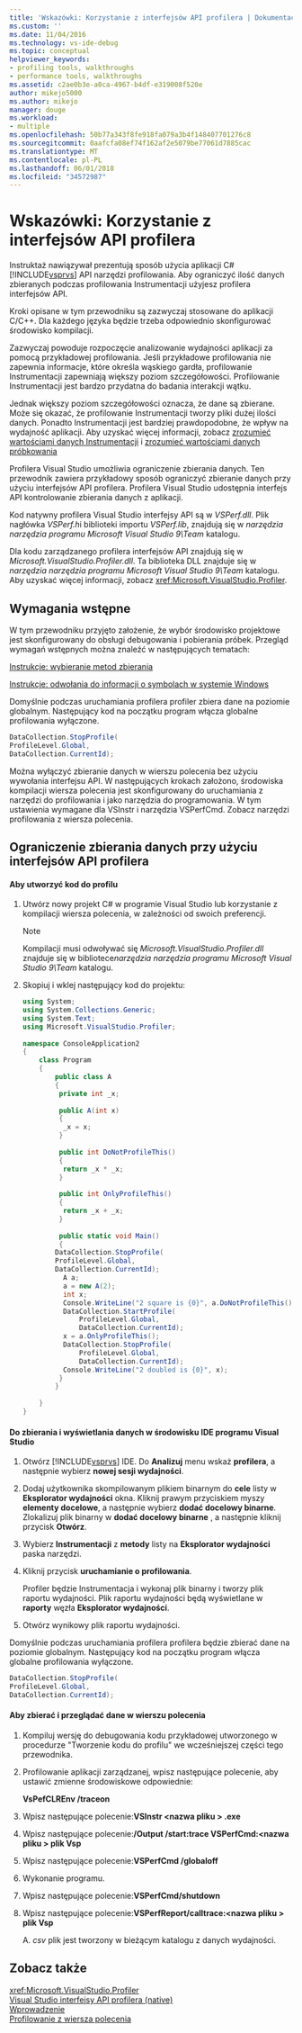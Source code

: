 ```yaml
---
title: 'Wskazówki: Korzystanie z interfejsów API profilera | Dokumentacja firmy Microsoft'
ms.custom: ''
ms.date: 11/04/2016
ms.technology: vs-ide-debug
ms.topic: conceptual
helpviewer_keywords:
- profiling tools, walkthroughs
- performance tools, walkthroughs
ms.assetid: c2ae0b3e-a0ca-4967-b4df-e319008f520e
author: mikejo5000
ms.author: mikejo
manager: douge
ms.workload:
- multiple
ms.openlocfilehash: 50b77a343f8fe918fa079a3b4f148407701276c8
ms.sourcegitcommit: 0aafcfa08ef74f162af2e5079be77061d7885cac
ms.translationtype: MT
ms.contentlocale: pl-PL
ms.lasthandoff: 06/01/2018
ms.locfileid: "34572987"
---
```

# <a name="walkthrough-using-profiler-apis"></a>Wskazówki: Korzystanie z interfejsów API profilera
Instruktaż nawiązywał prezentują sposób użycia aplikacji C# [!INCLUDE[vsprvs](../code-quality/includes/vsprvs_md.md)] API narzędzi profilowania. Aby ograniczyć ilość danych zbieranych podczas profilowania Instrumentacji użyjesz profilera interfejsów API.  
  
 Kroki opisane w tym przewodniku są zazwyczaj stosowane do aplikacji C/C++. Dla każdego języka będzie trzeba odpowiednio skonfigurować środowisko kompilacji.  
  
 Zazwyczaj powoduje rozpoczęcie analizowanie wydajności aplikacji za pomocą przykładowej profilowania. Jeśli przykładowe profilowania nie zapewnia informacje, które określa wąskiego gardła, profilowanie Instrumentacji zapewniają większy poziom szczegółowości. Profilowanie Instrumentacji jest bardzo przydatna do badania interakcji wątku.  
  
 Jednak większy poziom szczegółowości oznacza, że dane są zbierane. Może się okazać, że profilowanie Instrumentacji tworzy pliki dużej ilości danych. Ponadto Instrumentacji jest bardziej prawdopodobne, że wpływ na wydajność aplikacji. Aby uzyskać więcej informacji, zobacz [zrozumieć wartościami danych Instrumentacji](../profiling/understanding-instrumentation-data-values.md) i [zrozumieć wartościami danych próbkowania](../profiling/understanding-sampling-data-values.md)  
  
 Profilera Visual Studio umożliwia ograniczenie zbierania danych. Ten przewodnik zawiera przykładowy sposób ograniczyć zbieranie danych przy użyciu interfejsów API profilera. Profilera Visual Studio udostępnia interfejs API kontrolowanie zbierania danych z aplikacji.  
  
 Kod natywny profilera Visual Studio interfejsy API są w *VSPerf.dll*. Plik nagłówka *VSPerf.h*i biblioteki importu *VSPerf.lib*, znajdują się w *narzędzia narzędzia programu Microsoft Visual Studio 9\Team* katalogu.  
  
 Dla kodu zarządzanego profilera interfejsów API znajdują się w *Microsoft.VisualStudio.Profiler.dll*. Ta biblioteka DLL znajduje się w *narzędzia narzędzia programu Microsoft Visual Studio 9\Team* katalogu. Aby uzyskać więcej informacji, zobacz <xref:Microsoft.VisualStudio.Profiler>.  
  
## <a name="prerequisites"></a>Wymagania wstępne  
 W tym przewodniku przyjęto założenie, że wybór środowisko projektowe jest skonfigurowany do obsługi debugowania i pobierania próbek. Przegląd wymagań wstępnych można znaleźć w następujących tematach:  
  
 [Instrukcje: wybieranie metod zbierania](../profiling/how-to-choose-collection-methods.md)  
  
 [Instrukcje: odwołania do informacji o symbolach w systemie Windows](../profiling/how-to-reference-windows-symbol-information.md)  
  
 Domyślnie podczas uruchamiania profilera profiler zbiera dane na poziomie globalnym. Następujący kod na początku program włącza globalne profilowania wyłączone.  
  
```csharp  
DataCollection.StopProfile(  
ProfileLevel.Global,  
DataCollection.CurrentId);  
```  
  
 Można wyłączyć zbieranie danych w wierszu polecenia bez użyciu wywołania interfejsu API. W następujących krokach założono, środowiska kompilacji wiersza polecenia jest skonfigurowany do uruchamiania z narzędzi do profilowania i jako narzędzia do programowania. W tym ustawienia wymagane dla VSInstr i narzędzia VSPerfCmd. Zobacz narzędzi profilowania z wiersza polecenia.  
  
## <a name="limit-data-collection-using-profiler-apis"></a>Ograniczenie zbierania danych przy użyciu interfejsów API profilera  
  
#### <a name="to-create-the-code-to-profile"></a>Aby utworzyć kod do profilu  
  
1.  Utwórz nowy projekt C# w programie Visual Studio lub korzystanie z kompilacji wiersza polecenia, w zależności od swoich preferencji.  
  
    > [!NOTE]
    >  Kompilacji musi odwoływać się *Microsoft.VisualStudio.Profiler.dll* znajduje się w bibliotece*narzędzia narzędzia programu Microsoft Visual Studio 9\Team* katalogu.  
  
2.  Skopiuj i wklej następujący kod do projektu:  
  
    ```csharp  
    using System;  
    using System.Collections.Generic;  
    using System.Text;  
    using Microsoft.VisualStudio.Profiler;  
  
    namespace ConsoleApplication2  
    {  
        class Program  
        {  
            public class A  
            {  
             private int _x;  
  
             public A(int x)  
             {  
              _x = x;  
             }  
  
             public int DoNotProfileThis()  
             {  
              return _x * _x;  
             }  
  
             public int OnlyProfileThis()  
             {  
              return _x + _x;  
             }  
  
             public static void Main()  
             {  
            DataCollection.StopProfile(  
            ProfileLevel.Global,  
            DataCollection.CurrentId);  
              A a;  
              a = new A(2);  
              int x;      
              Console.WriteLine("2 square is {0}", a.DoNotProfileThis());  
              DataCollection.StartProfile(  
                  ProfileLevel.Global,  
                  DataCollection.CurrentId);  
              x = a.OnlyProfileThis();  
              DataCollection.StopProfile(  
                  ProfileLevel.Global,   
                  DataCollection.CurrentId);  
              Console.WriteLine("2 doubled is {0}", x);  
             }  
            }  
  
        }  
    }  
    ```  
  
#### <a name="to-collect-and-view-data-in-the-visual-studio-ide"></a>Do zbierania i wyświetlania danych w środowisku IDE programu Visual Studio  
  
1.  Otwórz [!INCLUDE[vsprvs](../code-quality/includes/vsprvs_md.md)] IDE. Do **Analizuj** menu wskaż **profilera**, a następnie wybierz **nowej sesji wydajności**.  
  
2.  Dodaj użytkownika skompilowanym plikiem binarnym do **cele** listy w **Eksplorator wydajności** okna. Kliknij prawym przyciskiem myszy **elementy docelowe**, a następnie wybierz **dodać docelowy binarne**. Zlokalizuj plik binarny w **dodać docelowy binarne** , a następnie kliknij przycisk **Otwórz**.  
  
3.  Wybierz **Instrumentacji** z **metody** listy na **Eksplorator wydajności** paska narzędzi.  
  
4.  Kliknij przycisk **uruchamianie o profilowania**.  
  
     Profiler będzie Instrumentacja i wykonaj plik binarny i tworzy plik raportu wydajności. Plik raportu wydajności będą wyświetlane w **raporty** węzła **Eksplorator wydajności**.  
  
5.  Otwórz wynikowy plik raportu wydajności.  
  
 Domyślnie podczas uruchamiania profilera profilera będzie zbierać dane na poziomie globalnym. Następujący kod na początku program włącza globalne profilowania wyłączone.  
  
```csharp  
DataCollection.StopProfile(  
ProfileLevel.Global,  
DataCollection.CurrentId);  
```  
  
#### <a name="to-collect-and-view-data-at-the-command-line"></a>Aby zbierać i przeglądać dane w wierszu polecenia  
  
1.  Kompiluj wersję do debugowania kodu przykładowej utworzonego w procedurze "Tworzenie kodu do profilu" we wcześniejszej części tego przewodnika.  
  
2.  Profilowanie aplikacji zarządzanej, wpisz następujące polecenie, aby ustawić zmienne środowiskowe odpowiednie:  
  
     **VsPefCLREnv /traceon**  
  
3.  Wpisz następujące polecenie:**VSInstr \<nazwa pliku > .exe**  
  
4.  Wpisz następujące polecenie:**/Output /start:trace VSPerfCmd:\<nazwa pliku > plik Vsp**  
  
5.  Wpisz następujące polecenie:**VSPerfCmd /globaloff**  
  
6.  Wykonanie programu.  
  
7.  Wpisz następujące polecenie:**VSPerfCmd/shutdown**  
  
8.  Wpisz następujące polecenie:**VSPerfReport/calltrace:\<nazwa pliku > plik Vsp**  
  
     A. *csv* plik jest tworzony w bieżącym katalogu z danych wydajności.  
  
## <a name="see-also"></a>Zobacz także  
 <xref:Microsoft.VisualStudio.Profiler>   
 [Visual Studio interfejsy API profilera (native)](../profiling/visual-studio-profiler-api-reference-native.md)   
 [Wprowadzenie](../profiling/getting-started-with-performance-tools.md)   
 [Profilowanie z wiersza polecenia](../profiling/using-the-profiling-tools-from-the-command-line.md)